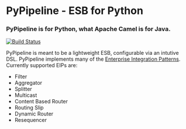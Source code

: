 # PyPipeline - ESB for Python

### PyPipeline is for Python, what Apache Camel is for Java.

[![Build Status](https://travis-ci.org/vaibhav-sinha/pypipeline.svg?branch=master)](https://travis-ci.org/vaibhav-sinha/pypipeline)

PyPipeline is meant to be a lightweight ESB, configurable via an intutive DSL. PyPipeline implements many of the [Enterprise Integration Patterns](http://www.eaipatterns.com/toc.html). Currently supported EIPs are:

* Filter
* Aggregator
* Splitter
* Multicast
* Content Based Router
* Routing Slip
* Dynamic Router
* Resequencer
